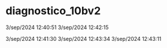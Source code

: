 # diagnostico_10bv2

3/sep/2024 12:40:51
3/sep/2024 12:42:15

3/sep/2024 12:41:30
3/sep/2024 12:43:34
3/sep/2024 12:43:11